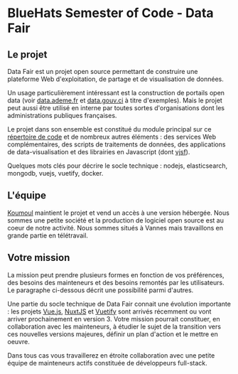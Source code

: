 # BlueHats Semester of Code - Data Fair

## Le projet

Data Fair est un projet open source permettant de construire une plateforme Web d'exploitation, de partage et de visualisation de données.

Un usage particulièrement intéressant est la construction de portails open data (voir [data.ademe.fr](data.ademe.fr) et [data.gouv.ci](data.gouv.ci) à titre d'exemples). Mais le projet peut aussi être utilisé en interne par toutes sortes d'organisations dont les administrations publiques françaises.

Le projet dans son ensemble est constitué du module principal sur ce [répertoire de code](https://github.com/data-fair/data-fair) et de nombreux autres éléments : des services Web complémentaires, des scripts de traitements de données, des applications de data-visualisation et des librairies en Javascript (dont [vjsf](https://github.com/koumoul-dev/vuetify-jsonschema-form)).

Quelques mots clés pour décrire le socle technique : nodejs, elasticsearch, mongodb, vuejs, vuetify, docker.

## L'équipe

[Koumoul](koumoul.com) maintient le projet et vend un accès à une version hébergée. Nous sommes une petite société et la production de logiciel open source est au coeur de notre activité. Nous sommes situés à Vannes mais travaillons en grande partie en télétravail.

## Votre mission

La mission peut prendre plusieurs formes en fonction de vos préférences, des besoins des mainteneurs et des besoins remontés par les utilisateurs. Le paragraphe ci-dessous décrit une possibilité parmi d'autres.

Une partie du socle technique de Data Fair connait une évolution importante : les projets [Vue.js](https://vuejs.org/), [NuxtJS](https://nuxtjs.org/) et [Vuetify](https://vuetifyjs.com/) sont arrivés récemment ou vont arriver prochainement en version 3. Votre mission pourrait constituer, en collaboration avec les mainteneurs, à étudier le sujet de la transition vers ces nouvelles versions majeures, définir un plan d'action et le mettre en oeuvre.

Dans tous cas vous travaillerez en étroite collaboration avec une petite équipe de mainteneurs actifs constituée de développeurs full-stack.